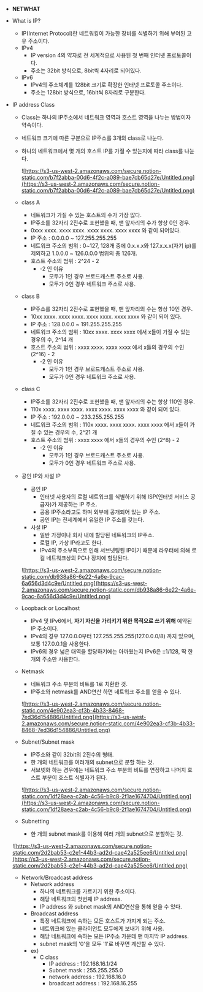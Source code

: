 - **NETWHAT**

- What is IP?

  - IP(Internet Protocol)란 네트워킹이 가능한 장비를 식별하기 위해 부여된 고유 주소이다.
  - IPv4
    - IP version 4의 약자로 전 세계적으로 사용된 첫 번째 인터넷 프로토콜이다.
    - 주소는 32bit 방식으로, 8bit씩 4자리로 되어있다.
  - IPv6
    - IPv4의 주소체계를 128bit 크기로 확장한 인터넷 프로토콜 주소이다.
    - 주소는 128bit 방식으로, 16bit씩 8자리로 구분한다.

- IP address Class

  - Class는 하나의 IP주소에서 네트워크 영역과 호스트 영역을 나누는 방법이자 약속이다.

  - 네트워크 크기에 따른 구분으로 IP주소를 3개의 class로 나눈다.

  - 하나의 네트워크에서 몇 개의 호스트 IP를 가질 수 있는지에 따라 class를 나눈다.

    ![https://s3-us-west-2.amazonaws.com/secure.notion-static.com/b7f2abba-00d6-4f2c-a089-bae7cb65d27e/Untitled.png](https://s3-us-west-2.amazonaws.com/secure.notion-static.com/b7f2abba-00d6-4f2c-a089-bae7cb65d27e/Untitled.png)

  - class A

    - 네트워크가 가질 수 있는 호스트의 수가 가장 많다.
    - IP주소를 32자리 2진수로 표현했을 때, 맨 앞자리의 수가 항상 0인 경우.
    - 0xxx xxxx. xxxx xxxx. xxxx xxxx. xxxx xxxx 와 같이 되어있다.
    - IP 주소 : 0.0.0.0 ~ 127.255.255.255
    - 네트워크 주소의 범위 : 0~127, 128개 중에 0.x.x.x와 127.x.x.x(자기 ip)를 제외하고 1.0.0.0 ~ 126.0.0.0 범위의 총 126개.
    - 호스트 주소의 범위 : 2^24 - 2
      - -2 인 이유
        - 모두가 1인 경우 브로드캐스트 주소로 사용.
        - 모두가 0인 경우 네트워크 주소로 사용.

  - class B

    - IP주소를 32자리 2진수로 표현했을 때, 맨 앞자리의 수는 항상 10인 경우.
    - 10xx xxxx. xxxx xxxx. xxxx xxxx. xxxx xxxx 와 같이 되어 있다.
    - IP 주소 : 128.0.0.0 ~ 191.255.255.255
    - 네트워크 주소의 범위 : 10xx xxxx. xxxx xxxx 에서 x들이 가질 수 있는 경우의 수, 2^14 개
    - 호스트 주소의 범위 : xxxx xxxx. xxxx xxxx 에서 x들의 경우의 수인 (2^16) - 2
      - -2 인 이유
        - 모두가 1인 경우 브로드캐스트 주소로 사용.
        - 모두가 0인 경우 네트워크 주소로 사용.

  - class C

    - IP주소를 32자리 2진수로 표현했을 때, 맨 앞자리의 수는 항상 110인 경우.
    - 110x xxxx. xxxx xxxx. xxxx xxxx. xxxx xxxx 와 같이 되어 있다.
    - IP 주소 : 192.0.0.0 ~ 233.255.255.255
    - 네트워크 주소의 범위 : 110x xxxx. xxxx xxxx. xxxx xxxx  에서 x들이 가질 수 있는 경우의 수, 2^21 개
    - 호스트 주소의 범위 : xxxx xxxx 에서 x들의 경우의 수인 (2^8) - 2
      - -2 인 이유
        - 모두가 1인 경우 브로드캐스트 주소로 사용.
        - 모두가 0인 경우 네트워크 주소로 사용.

  - 공인 IP와 사설 IP

    - 공인 IP
      - 인터넷 사용자의 로컬 네트워크를 식별하기 위해 ISP(인터넷 서비스 공급자)가 제공하는 IP 주소.
      - 공용 IP주소라고도 하며 외부에 공개되어 있는 IP 주소.
      - 공인 IP는 전세계에서 유일한 IP 주소를 갖는다.
    - 사설 IP
      - 일반 가정이나 회사 내에 할당된 네트워크의 IP주소.
      - 로컬 IP, 가상 IP라고도 한다.
      - IPv4의 주소부족으로 인해 서브넷팅된 IP이기 때문에 라우터에 의해 로컬 네트워크상의 PC나 장치에 할당된다.

    ![https://s3-us-west-2.amazonaws.com/secure.notion-static.com/db938a86-6e22-4a6e-9cac-6a656d3d4c9e/Untitled.png](https://s3-us-west-2.amazonaws.com/secure.notion-static.com/db938a86-6e22-4a6e-9cac-6a656d3d4c9e/Untitled.png)

  - Loopback or Localhost

    - IPv4 및 IPv6에서, **자기 자신을 가리키기 위한 목적으로 쓰기 위해** 예약된 IP 주소이다.
    - IPv4의 경우 127.0.0.0부터 127.255.255.255(127.0.0.0/8) 까지 있으며, 보통 127.0.0.1을 사용한다.
    - IPv6의 경우 넓은 대역을 할당하기에는 아까웠는지 IPv6은 ::1/128, 딱 한 개의 주소만 사용한다.

  - Netmask

    - 네트워크 주소 부분의 비트를 1로 치환한 것.
    - IP주소와 netmask를 AND연산 하면 네트워크 주소를 얻을 수 있다.

    ![https://s3-us-west-2.amazonaws.com/secure.notion-static.com/4e902ea3-cf3b-4b33-8468-7ed36d154886/Untitled.png](https://s3-us-west-2.amazonaws.com/secure.notion-static.com/4e902ea3-cf3b-4b33-8468-7ed36d154886/Untitled.png)

  - Subnet/Subnet mask

    - IP주소와 같이 32bit의 2진수의 형태.
    - 한 개의 네트워크를 여러개의 subnet으로 분할 하는 것.
    - 서브넷화 하는 경우에는 네트워크 주소 부분의 비트를 연장하고 나머지 호스트 부분이 호스트 식별자가 된다.

    ![https://s3-us-west-2.amazonaws.com/secure.notion-static.com/1df28aea-c2ab-4c56-b9c8-2f1ae1674704/Untitled.png](https://s3-us-west-2.amazonaws.com/secure.notion-static.com/1df28aea-c2ab-4c56-b9c8-2f1ae1674704/Untitled.png)

  - Subnetting

    - 한 개의 subnet mask를 이용해 여러 개의 subnet으로 분할하는 것.

  ![https://s3-us-west-2.amazonaws.com/secure.notion-static.com/2d2bab53-c2e1-44b3-ad2d-cae42a525ee6/Untitled.png](https://s3-us-west-2.amazonaws.com/secure.notion-static.com/2d2bab53-c2e1-44b3-ad2d-cae42a525ee6/Untitled.png)

  - Network/Broadcast address
    - Network address
      - 하나의 네트워크를 가르키기 위한 주소이다.
      - 해당 네트워크의 첫번째 IP address.
      - IP address 와 subnet mask의 AND연산을 통해 얻을 수 있다.
    - Broadcast address
      - 특정 네트워크에 속하는 모든 호스트가 가지게 되는 주소.
      - 네트워크에 있는 클라이언트 모두에게 보내기 위해 사용.
      - 해당 네트워크에 속하는 모든 IP주소 가운데 맨 마지막 IP address.
      - subnet mask의 '0'을 모두 '1'로 바꾸면 계산할 수 있다.
    - ex)
      - C class
        - IP address : 192.168.16.1/24
        - Subnet mask : 255.255.255.0
        - network address : 192.168.16.0
        - broadcast address : 192.168.16.255